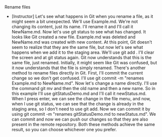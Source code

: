 Rename files
- [Instructor] Let's see what happens in Git when you rename a file, as it might seem a bit unexpected. We'll use Example.md. We're not changing its content, just its name. I'll rename it and I'll call it NewName.md. Now let's use git status to see what has changed. It looks like Git created a new file. Example.md was deleted and NewName.md was created with new content. At this point, Git doesn't seem to realize that they are the same file, but now let's see what happens when we add it to the staging area. We'll use git add . I'll clear the screen and at git status again. Git now understands that this is the same file, just renamed. Initially, it might seem like Git was confused, but it now understands that the file is simply renamed. There's another method to rename files directly in Git. First, I'll commit the current change so we don't get confused. I'll use git commit -m "renames Example.md to NewName.md". Now let's change a name directly. I'll use the command git mv and then the old name and then a new name. So in this example I'll use gitStatusDemo.md and I'll call it newStatus.md. When I press enter, we can see the change in the file menu, and now, when I use git status, we can see that the change is already in the staging area, so I don't need to use git add. Now we can commit it by using git commit -m "renames gitStatusDemo.md to newStatus.md". We can commit and now we can push our changes so that they are also present in the remote repository. Both these methods achieve the same result, so you can choose whichever one you prefer.